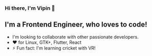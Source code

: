 ### Hi there, I'm Vipin 👋
## I'm a Frontend Engineer, who loves to code!
 - I'm looking to collaborate with other passionate developers.
 - ❤️ for Linux, GTK+, Flutter, React
 - ⚡ Fun fact: I'm learning cricket with VR!
<!--
**vipin-dev/vipin-dev** is a ✨ _special_ ✨ repository because its `README.md` (this file) appears on your GitHub profile.

Here are some ideas to get you started:

- 🔭 I’m currently working on ...
- 🌱 I’m currently learning ...
- 👯 I’m looking to collaborate on ...
- 🤔 I’m looking for help with ...
- 💬 Ask me about ...
- 📫 How to reach me: ...
- 😄 Pronouns: ...
- ⚡ Fun fact: ...
-->
